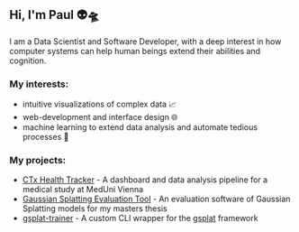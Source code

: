 ## Hi, I'm Paul 👽🛸

I am a Data Scientist and Software Developer,
with a deep interest in how computer systems can help human beings extend their abilities and cognition.

### My interests:
* intuitive visualizations of complex data 📈
* web-development and interface design 🌐
* machine learning to extend data analysis and automate tedious processes 🤖

### My projects:
* [CTx Health Tracker](https://github.com/PaulErpen/ctx-fitness-analysis-showcase) - A dashboard and data analysis pipeline for a medical study at MedUni Vienna
* [Gaussian Splatting Evaluation Tool](https://github.com/PaulErpen/eval-viewer) - An evaluation software of Gaussian Splatting models for my masters thesis
* [gsplat-trainer](https://github.com/PaulErpen/gsplat-trainer) - A custom CLI wrapper for the [gsplat](https://github.com/nerfstudio-project/gsplat) framework
